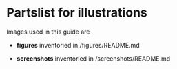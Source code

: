 Partslist for illustrations
===========================
Images used in this guide are 

* **figures**
  inventoried in /figures/README.md

* **screenshots** 
  inventoried in /screenshots/README.md